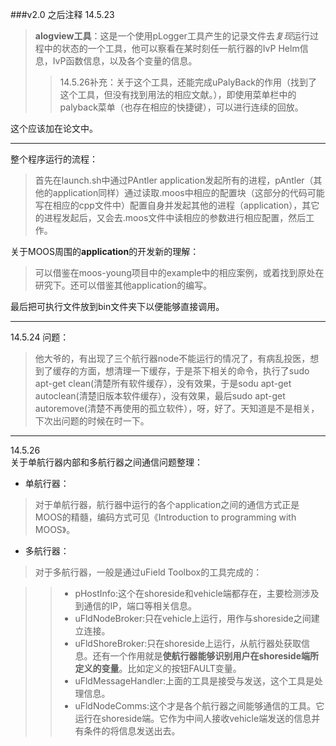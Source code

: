 ###v2.0 之后注释
14.5.23
>**alogview工具**：这是一个使用pLogger工具产生的记录文件去*复现*运行过程中的状态的一个工具，他可以察看在某时刻任一航行器的IvP Helm信息，IvP函数信息，以及各个变量的信息。
>>14.5.26补充：关于这个工具，还能完成uPalyBack的作用（找到了这个工具，但没有找到用法的相应文献。），即使用菜单栏中的palyback菜单（也存在相应的快捷键），可以进行连续的回放。

这个应该加在论文中。

***
整个程序运行的流程：   
>首先在launch.sh中通过PAntler application发起所有的进程，pAntler（其他的application同样）通过读取.moos中相应的配置块（这部分的代码可能写在相应的cpp文件中）配置自身并发起其他的进程（application），其它的进程发起后，又会去.moos文件中读相应的参数进行相应配置，然后工作。    

关于MOOS周围的**application**的开发新的理解：
>可以借鉴在moos-young项目中的example中的相应案例，或着找到原处在研究下。还可以借鉴其他application的编写。    

最后把可执行文件放到bin文件夹下以便能够直接调用。

***
14.5.24
问题：
>他大爷的，有出现了三个航行器node不能运行的情况了，有病乱投医，想到了缓存的方面，想清理一下缓存，于是茶下相关的命令，执行了sudo apt-get clean(清楚所有软件缓存），没有效果，于是sodu apt-get autoclean(清楚旧版本软件缓存），没有效果，最后sudo apt-get autoremove(清楚不再使用的孤立软件），呀，好了。天知道是不是相关，下次出问题的时候在时一下。   

***
14.5.26   
关于单航行器内部和多航行器之间通信问题整理：
+ 单航行器：   

>对于单航行器，航行器中运行的各个application之间的通信方式正是MOOS的精髓，编码方式可见《Introduction to programming with MOOS》。      
+ 多航行器：   

>对于多航行器，一般是通过uField Toolbox的工具完成的：    

>>+ pHostInfo:这个在shoreside和vehicle端都存在，主要检测涉及到通信的IP，端口等相关信息。
>>+ uFldNodeBroker:只在vehicle上运行，用作与shoreside之间建立连接。
>>+ uFldShoreBroker:只在shoreside上运行，从航行器处获取信息。还有一个作用就是**使航行器能够识别用户在shoreside端所定义的变量**。比如定义的按钮FAULT变量。
>>+ uFldMessageHandler:上面的工具是接受与发送，这个工具是处理信息。
>>+ uFldNodeComms:这个才是各个航行器之间能够通信的工具。它运行在shoreside端。它作为中间人接收vehicle端发送的信息并有条件的将信息发送出去。
